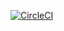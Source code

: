 
[![CircleCI](https://circleci.com/gh/kkucherenkov/teplo_app_android.svg?style=svg&circle-token=22434d9e5d35205be37bc313032f714a414aa463)](https://circleci.com/gh/kkucherenkov/teplo_app_android)

